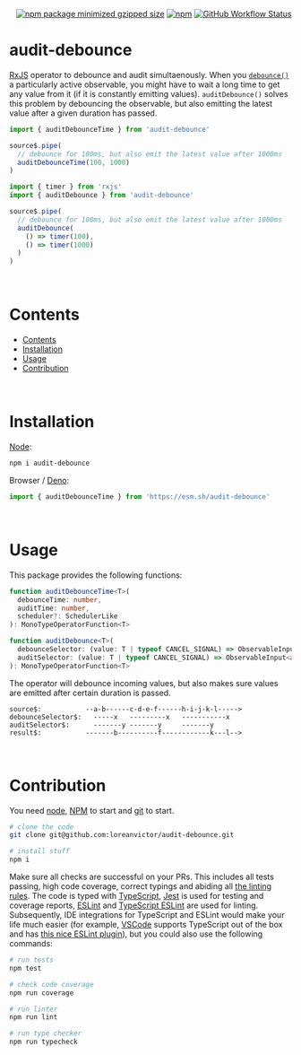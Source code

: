 <div align="right">

[![npm package minimized gzipped size](https://img.shields.io/bundlephobia/minzip/audit-debounce?style=flat-square&label=%20&color=black)](https://bundlejs.com/?q=audit-debounce)
[![npm](https://img.shields.io/npm/v/audit-debounce?color=black&label=&style=flat-square)](https://www.npmjs.com/package/audit-debounce)
[![GitHub Workflow Status](https://img.shields.io/github/actions/workflow/status/loreanvictor/audit-debounce/coverage.yml?label=&style=flat-square)](https://github.com/loreanvictor/audit-debounce/actions/workflows/coverage.yml)

</div>

# audit-debounce

[RxJS](https://rxjs.dev) operator to debounce and audit simultaenously. When you [`debounce()`](https://rxjs.dev/api/operators/debounce) a particularly active observable, you might have to wait a long
time to get any value from it (if it is constantly emitting values). `auditDebounce()` solves this problem by
debouncing the observable, but also emitting the latest value after a given duration has passed.

```js
import { auditDebounceTime } from 'audit-debounce'

source$.pipe(
  // debounce for 100ms, but also emit the latest value after 1000ms
  auditDebounceTime(100, 1000)
)
```
```js
import { timer } from 'rxjs'
import { auditDebounce } from 'audit-debounce'

source$.pipe(
  // debounce for 100ms, but also emit the latest value after 1000ms
  auditDebounce(
    () => timer(100),
    () => timer(1000)
  )
)
```

<br>

# Contents

- [Contents](#contents)
- [Installation](#installation)
- [Usage](#usage)
- [Contribution](#contribution)

<br>

# Installation

[Node](https://nodejs.org/en/):

```bash
npm i audit-debounce
```

Browser / [Deno](https://deno.land):

```js
import { auditDebounceTime } from 'https://esm.sh/audit-debounce'
```

<br>

# Usage

This package provides the following functions:

```ts
function auditDebounceTime<T>(
  debounceTime: number,
  auditTime: number,
  scheduler?: SchedulerLike
): MonoTypeOperatorFunction<T>
```
```ts
function auditDebounce<T>(
  debounceSelector: (value: T | typeof CANCEL_SIGNAL) => ObservableInput<any>,
  auditSelector: (value: T | typeof CANCEL_SIGNAL) => ObservableInput<any>
): MonoTypeOperatorFunction<T>
```

The operator will debounce incoming values, but also makes sure values are emitted after certain duration
is passed.

```
source$:           --a-b------c-d-e-f------h-i-j-k-l----->
debounceSelector$:   -----x   ---------x   -----------x
auditSelector$:      -------y -------y     -------y
result$:           -------b----------f------------k---l-->
```

<br>

# Contribution

You need [node](https://nodejs.org/en/), [NPM](https://www.npmjs.com) to start and [git](https://git-scm.com) to start.

```bash
# clone the code
git clone git@github.com:loreanvictor/audit-debounce.git
```
```bash
# install stuff
npm i
```

Make sure all checks are successful on your PRs. This includes all tests passing, high code coverage, correct typings and abiding all [the linting rules](https://github.com/loreanvictor/audit-debounce/blob/main/.eslintrc). The code is typed with [TypeScript](https://www.typescriptlang.org), [Jest](https://jestjs.io) is used for testing and coverage reports, [ESLint](https://eslint.org) and [TypeScript ESLint](https://typescript-eslint.io) are used for linting. Subsequently, IDE integrations for TypeScript and ESLint would make your life much easier (for example, [VSCode](https://code.visualstudio.com) supports TypeScript out of the box and has [this nice ESLint plugin](https://marketplace.visualstudio.com/items?itemName=dbaeumer.vscode-eslint)), but you could also use the following commands:

```bash
# run tests
npm test
```
```bash
# check code coverage
npm run coverage
```
```bash
# run linter
npm run lint
```
```bash
# run type checker
npm run typecheck
```
